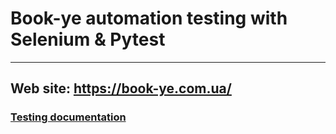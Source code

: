 # Book-ye automation testing with Selenium & Pytest
___
## Web site: https://book-ye.com.ua/
### [Testing documentation](https://docs.google.com/spreadsheets/d/1778mJNj4zPG01tS3OzhKvKc-ouQH-86iEf6BdXh_jbk/edit#gid=1771273521)